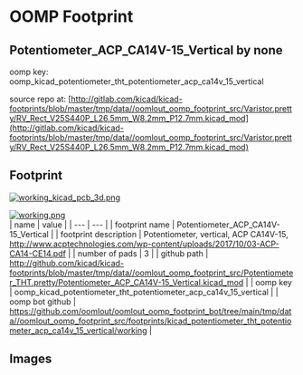 # OOMP Footprint  
## Potentiometer_ACP_CA14V-15_Vertical  by none  
  
oomp key: oomp_kicad_potentiometer_tht_potentiometer_acp_ca14v_15_vertical  
  
source repo at: [http://gitlab.com/kicad/kicad-footprints/blob/master/tmp/data//oomlout_oomp_footprint_src/Varistor.pretty/RV_Rect_V25S440P_L26.5mm_W8.2mm_P12.7mm.kicad_mod](http://gitlab.com/kicad/kicad-footprints/blob/master/tmp/data//oomlout_oomp_footprint_src/Varistor.pretty/RV_Rect_V25S440P_L26.5mm_W8.2mm_P12.7mm.kicad_mod)  
## Footprint  
  
[![working_kicad_pcb_3d.png](working_kicad_pcb_3d_600.png)](working_kicad_pcb_3d.png)  
  
[![working.png](working_600.png)](working.png)  
| name | value | 
| --- | --- | 
| footprint name | Potentiometer_ACP_CA14V-15_Vertical | 
| footprint description | Potentiometer, vertical, ACP CA14V-15, http://www.acptechnologies.com/wp-content/uploads/2017/10/03-ACP-CA14-CE14.pdf | 
| number of pads | 3 | 
| github path | http://github.com/kicad/kicad-footprints/blob/master/tmp/data//oomlout_oomp_footprint_src/Potentiometer_THT.pretty/Potentiometer_ACP_CA14V-15_Vertical.kicad_mod | 
| oomp key | oomp_kicad_potentiometer_tht_potentiometer_acp_ca14v_15_vertical | 
| oomp bot github | https://github.com/oomlout/oomlout_oomp_footprint_bot/tree/main/tmp/data//oomlout_oomp_footprint_src/footprints/kicad_potentiometer_tht_potentiometer_acp_ca14v_15_vertical/working | 
## Images  
